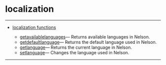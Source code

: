 <!DOCTYPE html PUBLIC "-//W3C//DTD XHTML 1.0 Strict//EN"
"http://www.w3.org/TR/xhtml1/DTD/xhtml1-strict.dtd">
<head>
<html xmlns = "http://www.w3.org/1999/xhtml">
<meta name="generator" content=
"HTML Generated by Nelson"/>
<title>localization</title>
</head>

<body>
<body>
<h1 class = "refname">localization</h1>
<hr/>

<div>
<ul>
<li><a href = "chapter_localization.md" class = "chapter">localization functions</a></li>
<ul class = "list-chapter">
<li><a href = getavailablelanguages.md class = "refentry">getavailablelanguages</a>&mdash; <span class = "refentry-description">Returns available languages in Nelson.</span></li>
<li><a href = getdefaultlanguage.md class = "refentry">getdefaultlanguage</a>&mdash; <span class = "refentry-description">Returns the default language used in Nelson.</span></li>
<li><a href = getlanguage.md class = "refentry">getlanguage</a>&mdash; <span class = "refentry-description">Returns the current language in Nelson.</span></li>
<li><a href = setlanguage.md class = "refentry">setlanguage</a>&mdash; <span class = "refentry-description">Changes the language used in Nelson.</span></li>
</ul>
</ul>
</div>
<hr/>

</body>
</html>


